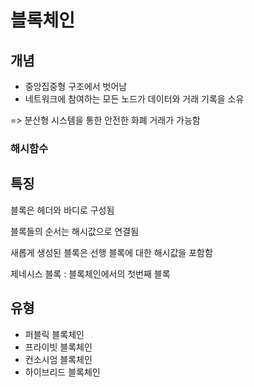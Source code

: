 # 블록체인

## 개념

* 중앙집중형 구조에서 벗어남
* 네트워크에 참여하는 모든 노드가 데이터와 거래 기록을 소유

=> 분산형 시스템을 통한 안전한 화폐 거래가 가능함

### 해시함수

## 특징

블록은 헤더와 바디로 구성됨

블록들의 순서는 해시값으로 연결됨

새롭게 생성된 블록은 선행 블록에 대한 해시값을 포함함

제네시스 블록 : 블록체인에서의 첫번째 블록

## 유형

* 퍼블릭 블록체인
* 프라이빗 블록체인
* 컨소시엄 블록체인
* 하이브리드 블록체인
